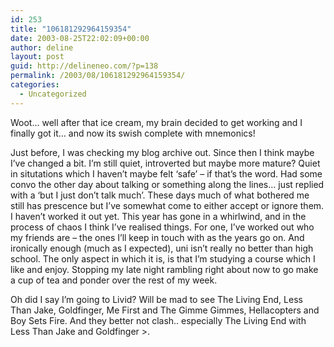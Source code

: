 ```yaml
---
id: 253
title: "106181292964159354"
date: 2003-08-25T22:02:09+00:00
author: deline
layout: post
guid: http://delineneo.com/?p=138
permalink: /2003/08/106181292964159354/
categories:
  - Uncategorized
---
```

Woot&#8230; well after that ice cream, my brain decided to get working and I finally got it&#8230; and now its swish complete with mnemonics!

Just before, I was checking my blog archive out. Since then I think maybe I&#8217;ve changed a bit. I&#8217;m still quiet, introverted but maybe more mature? Quiet in situtations which I haven&#8217;t maybe felt &#8216;safe&#8217; &#8211; if that&#8217;s the word. Had some convo the other day about talking or something along the lines&#8230; just replied with a &#8216;but I just don&#8217;t talk much&#8217;. These days much of what bothered me still has prescence but I&#8217;ve somewhat come to either accept or ignore them. I haven&#8217;t worked it out yet. This year has gone in a whirlwind, and in the process of chaos I think I&#8217;ve realised things. For one, I&#8217;ve worked out who my friends are &#8211; the ones I&#8217;ll keep in touch with as the years go on. And ironically enough (much as I expected), uni isn&#8217;t really no better than high school. The only aspect in which it is, is that I&#8217;m studying a course which I like and enjoy. Stopping my late night rambling right about now to go make a cup of tea and ponder over the rest of my week.

Oh did I say I&#8217;m going to Livid? Will be mad to see The Living End, Less Than Jake, Goldfinger, Me First and The Gimme Gimmes, Hellacopters and Boy Sets Fire. And they better not clash.. especially The Living End with Less Than Jake and Goldfinger >.
